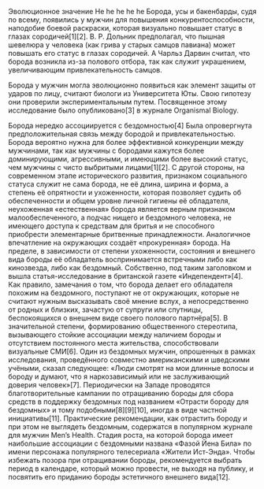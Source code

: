 Эволюционное значение
He he he he he
Борода, усы и бакенбарды, судя по всему, появились у мужчин для повышения конкурентоспособности, наподобие боевой раскраски, которая визуально повышает статус в глазах сородичей[1][2]. В. Р. Дольник предполагал, что пышная шевелюра у человека (как грива у старых самцов павиана) может повышать его статус в глазах сородичей. А Чарльз Дарвин считал, что борода возникла из-за полового отбора, так как служит украшением, увеличивающим привлекательность самцов.


Борода у мужчин могла эволюционно появиться как элемент защиты от ударов по лицу, считают биологи из Университета Юты. Свою гипотезу они проверили экспериментальным путем. Посвященное этому исследование было опубликовано[3] в журнале Organismal Biology.

Борода нередко ассоциируется с бездомностью[4]
Была опровергнута предположительная связь между бородой и привлекательностью. Борода вероятно нужна для более эффективной конкуренции между мужчинами, так как мужчины с бородами кажутся более доминирующими, агрессивными, и имеющими более высокий статус, чем мужчины с чисто выбритыми лицами[1][2]. С другой стороны, на современном этапе исторического развития, признаком социального статуса служит не сама борода, не её длина, ширина и форма, а степень её опрятности и ухоженности, которая позволяет судить об обеспеченности и общем уровне личной гигиены её обладателя, неухоженная «естественная» борода является верным признаком малообеспеченного, а подчас нищего и бездомного человека, не имеющего доступа к средствам для бритья и не способного приобрести элементарные бритвенные принадлежности. Аналогичное впечатление на окружающих создаёт «прокуренная» борода. На пределе, в зависимости от степени ухоженности, состояния и внешнего вида бороды её обладатель воспринимается встречными либо как кинозвезда, либо как бездомный. Собственно, под таким заголовком и вышла статья-исследование в британской газете «Индепендент»[4]. Как правило, замечания о том, что борода делает его обладателя похожим на бездомного, поступают не от окружающих, которые не считают нужным высказывать своё мнение вслух, а непосредственно от родных и близких, зачастую от супруги или спутницы, беспокоящихся о внешнем виде своего полового партнёра[5]. В значительной степени, формированию общественного стереотипа, вызывающего стойкие ассоциации между наличием бороды и отсутствием постоянного места жительства, способствовали визуальные СМИ[6]. Один из бездомных мужчин, опрошенных в рамках исследования, проведённого совместно американскими и шведскими учёными, сказал следующее: «Люди смотрят на мои длинные волосы и бороду и думают, что я наркозависимый или не заслуживающий доверия человек»[7]. Периодически на Западе проводятся благотворительные кампании по отращиванию бороды для сбора средств в поддержку бездомных под названием «Отрасти бороду для бездомных» и тому подобными[8][9][10], иногда в виде частной инициативы[11]. Практические рекомендации, как отрастить бороду и при этом не выглядеть бездомным, содержатся в популярном журнале для мужчин Men’s Health. Стадия роста, на которой борода имеет наибольшие ассоциации с бездомными названа «Фазой Йена Била» по имени персонажа популярного телесериала «Жители Ист-Энда». Чтобы избежать позора при отращивании бороды, рекомендуется выбрать период в календаре, который можно провести, не выходя на публику, и посвятить его приданию бороды эстетичного внешнего вида[12].
